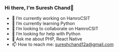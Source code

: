 ### Hi there, I'm Suresh Chand👋

- 🔭 I’m currently working on HamroCSIT
- 🌱 I’m currently learning Python
- 👯 I’m looking to collaborate on HamroCSIT
- 🤔 I’m looking for help with Python
- 💬 Ask me about PHP, React Native
- 📫 How to reach me: sureshchand12a@gmail.com
